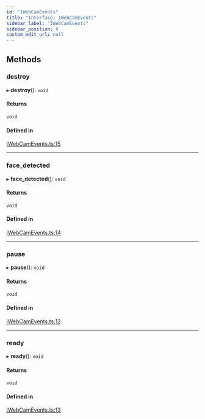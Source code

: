 ```yaml
---
id: "IWebCamEvents"
title: "Interface: IWebCamEvents"
sidebar_label: "IWebCamEvents"
sidebar_position: 0
custom_edit_url: null
---
```


## Methods

### destroy

▸ **destroy**(): `void`

#### Returns

`void`

#### Defined in

[IWebCamEvents.ts:15](https://github.com/sergio-lucas/webCamProcessor/blob/bb7bfcb/src/library/IWebCamEvents.ts#L15)

___

### face\_detected

▸ **face_detected**(): `void`

#### Returns

`void`

#### Defined in

[IWebCamEvents.ts:14](https://github.com/sergio-lucas/webCamProcessor/blob/bb7bfcb/src/library/IWebCamEvents.ts#L14)

___

### pause

▸ **pause**(): `void`

#### Returns

`void`

#### Defined in

[IWebCamEvents.ts:12](https://github.com/sergio-lucas/webCamProcessor/blob/bb7bfcb/src/library/IWebCamEvents.ts#L12)

___

### ready

▸ **ready**(): `void`

#### Returns

`void`

#### Defined in

[IWebCamEvents.ts:13](https://github.com/sergio-lucas/webCamProcessor/blob/bb7bfcb/src/library/IWebCamEvents.ts#L13)

